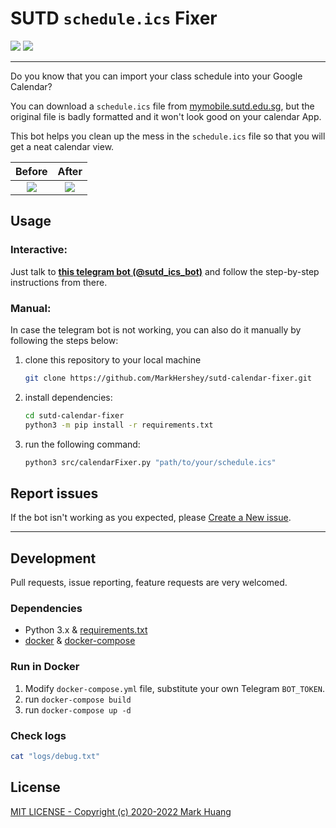 # SUTD `schedule.ics` Fixer

[![](https://img.shields.io/badge/license-MIT-blue)](https://github.com/MarkHershey/sutd-calendar-fixer/blob/master/LICENSE)
[![](https://img.shields.io/badge/code%20style-black-black)](https://github.com/psf/black)

---

Do you know that you can import your class schedule into your Google Calendar?

You can download a `schedule.ics` file from [mymobile.sutd.edu.sg](http://mymobile.sutd.edu.sg/), but the original file is badly formatted and it won't look good on your calendar App.

This bot helps you clean up the mess in the `schedule.ics` file so that you will get a neat calendar view.

|                       Before                       |                       After                       |
| :------------------------------------------------: | :-----------------------------------------------: |
| <img src="imgs/before.png" height=auto width=auto> | <img src="imgs/after.png" height=auto width=auto> |

## Usage

### Interactive:

Just talk to [**this telegram bot (@sutd_ics_bot)**](https://t.me/sutd_ics_bot) and follow the step-by-step instructions from there.

### Manual:

In case the telegram bot is not working, you can also do it manually by following the steps below:

1. clone this repository to your local machine
    ```bash
    git clone https://github.com/MarkHershey/sutd-calendar-fixer.git
    ```
2. install dependencies:
    ```bash
    cd sutd-calendar-fixer
    python3 -m pip install -r requirements.txt
    ```
3. run the following command:
    ```bash
    python3 src/calendarFixer.py "path/to/your/schedule.ics"
    ```

## Report issues

If the bot isn't working as you expected, please [Create a New issue](https://github.com/MarkHershey/calendar-generator/issues).

---

## Development

Pull requests, issue reporting, feature requests are very welcomed.

### Dependencies

-   Python 3.x & [requirements.txt](requirements.txt)
-   [docker](https://docs.docker.com/engine/install/) & [docker-compose](https://docs.docker.com/compose/install/)

### Run in Docker

1. Modify `docker-compose.yml` file, substitute your own Telegram `BOT_TOKEN`.
2. run `docker-compose build`
3. run `docker-compose up -d`

### Check logs

```bash
cat "logs/debug.txt"
```

## License

[MIT LICENSE - Copyright (c) 2020-2022 Mark Huang](LICENSE)
